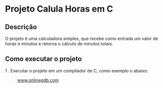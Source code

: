 # Projeto Calula Horas em C

## Descrição
O projeto é uma calculadora simples, que recebe como entrada um valor de horas e minutos e retorna o cálculo de minutos totais.

## Como executar o projeto
1 . Executar o projeto em um compilador de C, como exemplo o abaixo:
  > www.onlinegdb.com